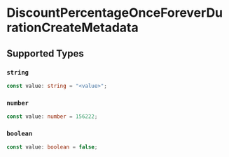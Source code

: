 # DiscountPercentageOnceForeverDurationCreateMetadata


## Supported Types

### `string`

```typescript
const value: string = "<value>";
```

### `number`

```typescript
const value: number = 156222;
```

### `boolean`

```typescript
const value: boolean = false;
```

